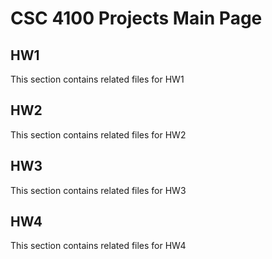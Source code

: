 # CSC 4100 Projects Main Page
## HW1
This section contains related files for HW1
## HW2
This section contains related files for HW2
## HW3
This section contains related files for HW3
## HW4
This section contains related files for HW4